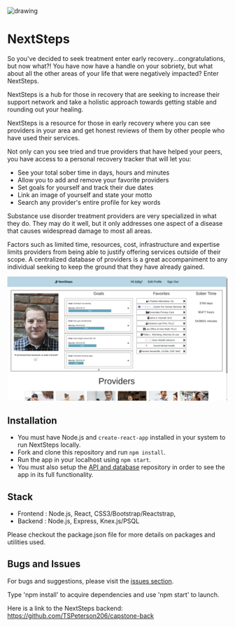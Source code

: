 <img src="http://cdn.onlinewebfonts.com/svg/img_323401.png" alt="drawing" width="200"> </img>


# NextSteps

So you've decided to seek treatment enter early recovery...congratulations, but now what?! You have now have a handle on your sobriety, but what about all the other areas of your life that were negatively impacted? Enter NextSteps.

NextSteps is a hub for those in recovery that are seeking to increase their support network and take a holistic approach towards getting stable and rounding out your healing.

NextSteps is a resource for those in early recovery where you can see providers in your area and get honest reviews of them by other people who have used their services.

Not only can you see tried and true providers that have helped your peers, you have access to a personal recovery tracker that will let you:

- See your total sober time in days, hours and minutes
- Allow you to add and remove your favorite providers
- Set goals for yourself and track their due dates
- Link an image of yourself and state your motto
- Search any provider's entire profile for key words

Substance use disorder treatment providers are very specialized in what they do. They may do it well, but it only addresses one aspect of a disease that causes widespread damage to most all areas. 

Factors such as limited time, resources, cost, infrastructure and expertise limits providers from being able to justify offering services outside of their scope. A centralized database of providers is a great accompaniment to any individual seeking to keep the ground that they have already gained. 

<img src="https://github.com/TSPeterson206/capstone-front/blob/master/capstone/nextstepscreenshot.png">

## Installation
- You must have Node.js and `create-react-app` installed in your system to run NextSteps locally.
- Fork and clone this repository and run `npm install`.
- Run the app in your localhost using `npm start`.
- You must also setup the [API and database](https://github.com/squeaker-g105-q3/squeaker-backend) repository in order to see the app in its full functionality.

## Stack

- Frontend : Node.js, React, CSS3/Bootstrap/Reactstrap,
- Backend : Node.js, Express, Knex.js/PSQL

Please checkout the package.json file for more details on packages and utilities used.

## Bugs and Issues

For bugs and suggestions, please visit the [issues section](https://github.com/TSPeterson206/capstone-front/issues).

Type 'npm install' to acquire dependencies and use 'npm start' to launch.

Here is a link to the NextSteps backend:
https://github.com/TSPeterson206/capstone-back